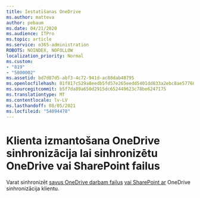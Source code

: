```yaml
---
title: Iestatīšanas OneDrive
ms.author: matteva
author: pebaum
ms.date: 04/21/2020
ms.audience: ITPro
ms.topic: article
ms.service: o365-administration
ROBOTS: NOINDEX, NOFOLLOW
localization_priority: Normal
ms.custom:
- "819"
- "5800002"
ms.assetid: bd7d87d5-abf3-4c72-941d-ac88dab48795
ms.openlocfilehash: 01f817c529a8eedb5fd57e265eedd5401dd833a2ebc8ae57760754264425fd96
ms.sourcegitcommit: b5f7da89a650d2915dc652449623c78be6247175
ms.translationtype: MT
ms.contentlocale: lv-LV
ms.lasthandoff: 08/05/2021
ms.locfileid: "54094478"
---
```

# <a name="use-the-onedrive-sync-client-to-sync-onedrive-or-sharepoint-files"></a>Klienta izmantošana OneDrive sinhronizācija lai sinhronizētu OneDrive vai SharePoint failus

Varat sinhronizēt [savus OneDrive darbam failus](https://go.microsoft.com/fwlink/?linkid=533375) [vai SharePoint ar](https://go.microsoft.com/fwlink/?linkid=871666) OneDrive sinhronizācija klientu.
  